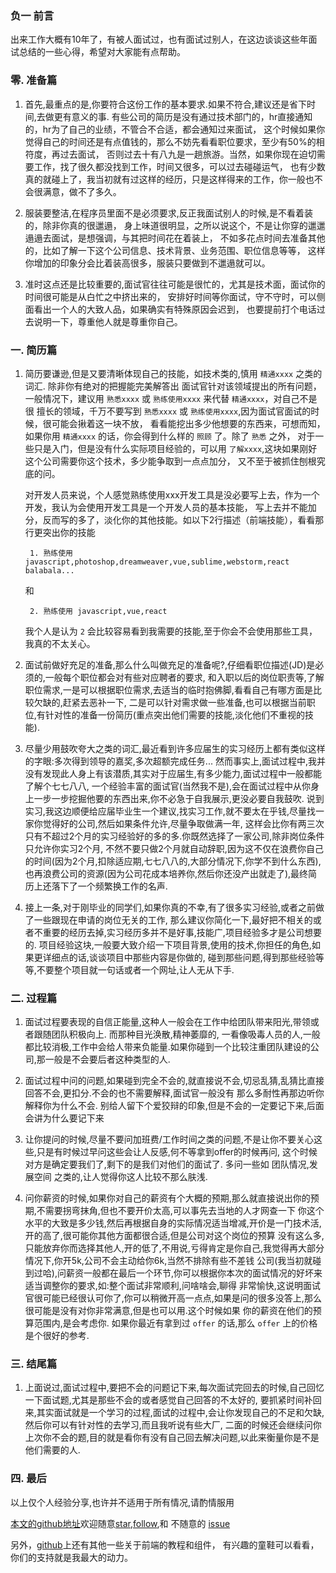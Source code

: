 ### 负一 前言
出来工作大概有10年了，有被人面试过，也有面试过别人，在这边谈谈这些年面试总结的一些心得，希望对大家能有点帮助。

### 零. 准备篇
1. 首先,最重点的是,你要符合这份工作的基本要求.如果不符合,建议还是省下时间,去做更有意义的事. 
有些公司的简历是没有通过技术部门的，hr直接通知的，hr为了自己的业绩，不管合不合适，都会通知过来面试，
这个时候如果你觉得自己的时间还是有点值钱的，那么不妨先看看职位要求，至少有50%的相符度，再过去面试，
否则过去十有八九是一趟旅游。当然，如果你现在迫切需要工作，找了很久都没找到工作，时间又很多，可以过去碰碰运气，
也有少数真的就碰上了，我当初就有过这样的经历，只是这样得来的工作，你一般也不会很满意，做不了多久。  

1. 服装要整洁,在程序员里面不是必须要求,反正我面试别人的时候,是不看着装的，除非你真的很邋遢，
身上味道很明显，之所以说这个，不是让你穿的邋邋遢遢去面试，是想强调，与其把时间花在着装上，
不如多花点时间去准备其他的，比如了解一下这个公司信息、技术背景、业务范围、职位信息等等，
这样你增加的印象分会比着装高很多，服装只要做到不邋遢就可以。

1. 准时这点还是比较重要的,面试官往往可能是很忙的，尤其是技术面，面试你的时间很可能是从白忙之中挤出来的，
安排好时间等你面试，守不守时，可以侧面看出一个人的大致人品，如果确实有特殊原因会迟到，
也要提前打个电话过去说明一下，尊重他人就是尊重你自己。

### 一. 简历篇
1. 简历要谦逊,但是又要清晰体现自己的技能，如技术类的,慎用 `精通xxxx` 之类的词汇. 除非你有绝对的把握能完美解答出
面试官针对该领域提出的所有问题，一般情况下，建议用 `熟悉xxxx` 或 `熟练使用xxxx` 来代替 `精通xxxx`，对自己不是很
擅长的领域，千万不要写到 `熟悉xxxx` 或 `熟练使用xxxx`,因为面试官面试的时候，很可能会揪着这一块不放，
看看能挖出多少他想要的东西来，可想而知，如果你用 `精通xxxx` 的话，你会得到什么样的 `照顾` 了。除了 `熟悉` 之外，
对于一些只是入门，但是没有什么实际项目经验的，可以用 `了解xxxx`,这块如果刚好这个公司需要你这个技术，多少能争取到一点点加分，
又不至于被抓住刨根究底的问。

    对开发人员来说，个人感觉熟练使用xxx开发工具是没必要写上去，作为一个开发，我认为会使用开发工具是一个开发人员的基本技能，
    写上去并不能加分，反而写的多了，淡化你的其他技能。如以下2行描述（前端技能），看看那行更突出你的技能

        1. 熟练使用 javascript,photoshop,dreamweaver,vue,sublime,webstorm,react balabala...
    和

        2. 熟练使用 javascript,vue,react

    我个人是认为 `2` 会比较容易看到我需要的技能,至于你会不会使用那些工具，我真的不太关心。

1. 面试前做好充足的准备,那么什么叫做充足的准备呢?,仔细看职位描述(JD)是必须的,一般每个职位都会对有些对应聘者的要求,
和入职以后的岗位职责等,了解职位需求,一是可以根据职位需求,去适当的临时抱佛脚,看看自己有哪方面是比较欠缺的,赶紧去恶补一下,
二是可以针对需求做一些准备,也可以根据当前职位,有针对性的准备一份简历(重点突出他们需要的技能,淡化他们不重视的技能).

1. 尽量少用鼓吹夸大之类的词汇,最近看到许多应届生的实习经历上都有类似这样的字眼:多次得到领导的嘉奖,多次超额完成任务...
然而事实上,面试过程中,我并没有发现此人身上有该潜质,其实对于应届生,有多少能力,面试过程中一般都能了解个七七八八,
一个经验丰富的面试官(当然我不是),会在面试过程中从你身上一步一步挖掘他要的东西出来,你不必急于自我展示,更没必要自我鼓吹.
说到实习,我这边顺便给应届毕业生一个建议,找实习工作,就不要太在乎钱,尽量找一家你觉得好的公司,然后如果条件允许,尽量争取做满一年,
这样会比你有两三次只有不超过2个月的实习经验好的多的多.你既然选择了一家公司,除非岗位条件只允许你实习2个月,
不然不要只做2个月就自动辞职,因为这不仅在浪费你自己的时间(因为2个月,扣除适应期,七七八八的,大部分情况下,你学不到什么东西),
也再浪费公司的资源(因为公司花成本培养你,然后你还没产出就走了),最终简历上还落下了一个频繁换工作的名声.

1. 接上一条,对于刚毕业的同学们,如果你真的不幸,有了很多实习经验,或者之前做了一些跟现在申请的岗位无关的工作,
那么建议你简化一下,最好把不相关的或者不重要的经历去掉,实习经历多并不是好事,技能广,项目经验多才是公司想要的.
项目经验这块,一般要大致介绍一下项目背景,使用的技术,你担任的角色,如果更详细点的话,谈谈项目中那些内容是你做的,
碰到那些问题,得到那些经验等等,不要整个项目就一句话或者一个网址,让人无从下手.


### 二. 过程篇

1. 面试过程要表现的自信正能量,这种人一般会在工作中给团队带来阳光,带领或者跟随团队积极向上. 而那种目光涣散,精神萎靡的,
一看像吸毒人员的人,一般都比较消极,工作中会给人带来负能量.如果你碰到一个比较注重团队建设的公司,那一般是不会要后者这种类型的人.

1. 面试过程中问的问题,如果碰到完全不会的,就直接说不会,切忌乱猜,乱猜比直接回答不会,更扣分.不会的也不需要解释,面试官一般没有
那么多耐性再那边听你解释你为什么不会. 别给人留下个爱狡辩的印象,但是不会的一定要记下来,后面会讲为什么要记下来

1. 让你提问的时候,尽量不要问加班费/工作时间之类的问题,不是让你不要关心这些,只是有时候过早问这些会让人反感,何不等拿到offer的时候再问,
这个时候对方是确定要我们了,剩下的是我们对他们的面试了. 多问一些如 团队情况,发展空间 之类的,让人觉得你这人比较不那么肤浅.

1. 问你薪资的时候,如果你对自己的薪资有个大概的预期,那么就直接说出你的预期,不需要拐弯抹角,但也不要开价太高,可以事先去当地的人才网查一下
你这个水平的大致是多少钱,然后再根据自身的实际情况适当增减,开价是一门技术活,开的高了,很可能你其他方面都很合适,但是公司对这个岗位的预算
没有这么多,只能放弃你而选择其他人,开的低了,不用说,亏得肯定是你自己,我觉得再大部分情况下,你开5k,公司不会主动给你6k,当然不排除有些不差钱
公司(我当初就碰到过哈),问薪资一般都在最后一个环节,你可以根据你本次的面试情况的好坏来适当调整你的要求,如:整个面试非常顺利,问啥啥会,聊得
非常愉快,这说明面试官很可能已经很认可你了,你可以稍微开高一点点,如果是问的很多没答上,那么很可能是没有对你非常满意,但是也可以用.这个时候如果
你的薪资在他们的预算范围内,是会考虑你. 如果你最近有拿到过 `offer` 的话,那么 `offer` 上的价格是个很好的参考.

### 三. 结尾篇

1. 上面说过,面试过程中,要把不会的问题记下来,每次面试完回去的时候,自己回忆一下面试题,尤其是那些不会的或者感觉自己回答的不太好的,
要抓紧时间补回来,其实面试就是一个学习的过程,面试的过程中,会让你发现自己的不足和欠缺,然后你可以有针对性的去学习,而且我听说有些大厂,
二面的时候还会继续问你上次你不会的题,目的就是看你有没有自己回去解决问题,以此来衡量你是不是他们需要的人.

### 四. 最后

以上仅个人经验分享,也许并不适用于所有情况,请酌情服用

[本文的github地址](https://github.com/noahlam/articles)欢迎随意[star](https://github.com/noahlam/articles),[follow](https://github.com/noahlam),和 不随意的 [issue](https://github.com/noahlam/articles/issues)

另外，[github](https://github.com/noahlam/articles)上还有其他一些关于前端的教程和组件，
有兴趣的童鞋可以看看，你们的支持就是我最大的动力。
